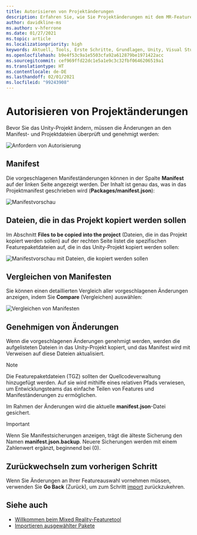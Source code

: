 ```yaml
---
title: Autorisieren von Projektänderungen
description: Erfahren Sie, wie Sie Projektänderungen mit dem MR-Featuretool für die HoloLens- und VR-Entwicklung autorisieren.
author: davidkline-ms
ms.author: v-hferrone
ms.date: 01/27/2021
ms.topic: article
ms.localizationpriority: high
keywords: Aktuell, Tools, Erste Schritte, Grundlagen, Unity, Visual Studio, Toolkit, Mixed Reality-Headset, Windows Mixed Reality-Headset, Virtual Reality-Headset, Installation, Windows, HoloLens, Emulator, Unreal, OpenXR
ms.openlocfilehash: b9e4f53c9a1e5503cfa92a612879be1971422acc
ms.sourcegitcommit: cef969ffd22dc1e5a1e9c3c32fbf0646206519a1
ms.translationtype: HT
ms.contentlocale: de-DE
ms.lasthandoff: 02/01/2021
ms.locfileid: "99243908"
---
```

# <a name="authorizing-project-changes"></a>Autorisieren von Projektänderungen

Bevor Sie das Unity-Projekt ändern, müssen die Änderungen an den Manifest- und Projektdateien überprüft und genehmigt werden:

![Anfordern von Autorisierung](images/FeatureToolApprovalRequest.png)

## <a name="manifest"></a>Manifest

Die vorgeschlagenen Manifeständerungen können in der Spalte **Manifest** auf der linken Seite angezeigt werden. Der Inhalt ist genau das, was in das Projektmanifest geschrieben wird (**Packages/manifest.json**):

![Manifestvorschau](images/ManifestPreview.png)

## <a name="files-to-be-copied-into-the-project"></a>Dateien, die in das Projekt kopiert werden sollen

Im Abschnitt **Files to be copied into the project** (Dateien, die in das Projekt kopiert werden sollen) auf der rechten Seite listet die spezifischen Featurepaketdateien auf, die in das Unity-Projekt kopiert werden sollen:

![Manifestvorschau mit Dateien, die kopiert werden sollen](images/FilesToCopy.png)

## <a name="compare-manifests"></a>Vergleichen von Manifesten

Sie können einen detaillierten Vergleich aller vorgeschlagenen Änderungen anzeigen, indem Sie **Compare** (Vergleichen) auswählen:

![Vergleichen von Manifesten](images/FeatureToolCompareManifest.png)

## <a name="approving-changes"></a>Genehmigen von Änderungen

Wenn die vorgeschlagenen Änderungen genehmigt werden, werden die aufgelisteten Dateien in das Unity-Projekt kopiert, und das Manifest wird mit Verweisen auf diese Dateien aktualisiert.

> [!NOTE]
> Die Featurepaketdateien (TGZ) sollten der Quellcodeverwaltung hinzugefügt werden. Auf sie wird mithilfe eines relativen Pfads verwiesen, um Entwicklungsteams das einfache Teilen von Features und Manifeständerungen zu ermöglichen.

 Im Rahmen der Änderungen wird die aktuelle **manifest.json**-Datei gesichert.

> [!IMPORTANT]
> Wenn Sie Manifestsicherungen anzeigen, trägt die älteste Sicherung den Namen **manifest.json.backup**. Neuere Sicherungen werden mit einem Zahlenwert ergänzt, beginnend bei (0).

## <a name="going-back-to-the-previous-step"></a>Zurückwechseln zum vorherigen Schritt

Wenn Sie Änderungen an Ihrer Featureauswahl vornehmen müssen, verwenden Sie **Go Back** (Zurück), um zum Schritt [import](importing-features.md) zurückzukehren.

## <a name="see-also"></a>Siehe auch

- [Willkommen beim Mixed Reality-Featuretool](welcome-to-mr-feature-tool.md)
- [Importieren ausgewählter Pakete](importing-features.md)
